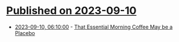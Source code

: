 # [Published on 2023-09-10](index.md)

* [2023-09-10, 06:10:00](https://soylentnews.org/article.pl?sid=23/09/09/0742212&from=rss) - [That Essential Morning Coffee May be a Placebo](https://soylentnews.org/article.pl?sid=23/09/09/0742212&from=rss)
